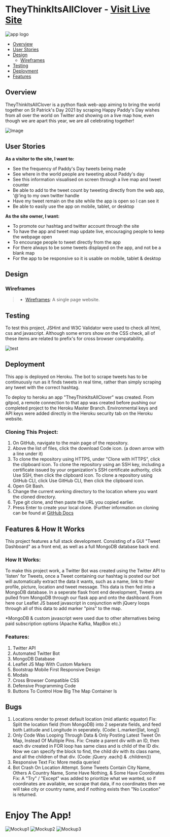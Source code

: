 # TheyThinkItsAllClover - [Visit Live Site](https://TheyThinkItsAllClover.Herokuapp.com)

![app logo](/static/Untitled.jpg)

- [Overview](#Overview)
- [User Stories](#Stories)
- [Design](#Design)
    - [Wireframes](#Wireframes)
- [Testing](#Testing)
- [Deployment](#Deployment)
- [Features](#Features)

<a name='Overview'></a>

## Overview

TheyThinkItsAllClover is a python flask web-app aiming to bring the world together on St Patrick's Day 2021 by scraping Happy Paddy's Day wishes from all over the world on Twitter and showing on a live map how, even though we are apart this year, we are all celebrating together!

<a name='Stories'></a>

![Image](/static/phones.jpg)

## User Stories

**As a visitor to the site, I want to:**

- See the frequency of Paddy's Day tweets being made
- See where in the world people are tweeting about Paddy's day
- See this information visualised on screen through a live map and tweet counter
- Be able to add to the tweet count by tweeting directly from the web app, '@'ing to my own twitter handle
- Have my tweet remain on the site while the app is open so I can see it
- Be able to easily use the app on mobile, tablet, or desktop

**As the site owner, I want:**

- To promote our hashtag and twitter account through the site
- To have the app and tweet map update live, encouraging people to keep the webpage open
- To encourage people to tweet directly from the app
- For there always to be some tweets displayed on the app, and not be a blank map
- For the app to be responsive so it is usable on mobile, tablet & desktop


<a name='Design'></a>

## Design

<a name='Wireframes'></a>

### Wireframes
> - [Wireframes](static/wireframe.pdf): A single page website.

<a name='Testing'></a>

## Testing

To test this project, JSHint and W3C Validator were used to check all html, css and javascript.
Although some errors show on the CSS check, all of these items are related to prefix's for cross browser compatability.

![test](/static/htmlCheck.jpg)


<a name='Deployment'></a>

## Deployment

This app is deployed on Heroku. The bot to scrape tweets has to be continuously run as it finds tweets in 
real time, rather than simply scraping any tweet with the correct hashtag.

To deploy to heroku an app "TheyThinkItsAllClover" was created. From gitpod, a remote connection to that 
app was created before pushing our completed project to the Heroku Master Branch. Environmental keys and 
API keys were added directly in the Heroku security tab on the Heroku website.


### Cloning This Project:
1. On GitHub, navigate to the main page of the repository.
2. Above the list of files, click the download Code icon. (a down arrow with a line under it)
3. To clone the repository using HTTPS, under "Clone with HTTPS", click the clipboard icon. To clone the repository using an SSH key, including a certificate issued by your organization's SSH certificate authority, click Use SSH, then click the clipboard icon. To clone a repository using GitHub CLI, click Use GitHub CLI, then click the clipboard icon.
4. Open Git Bash.
5. Change the current working directory to the location where you want the cloned directory.
6. Type git clone, and then paste the URL you copied earlier.
7. Press Enter to create your local clone.
(Further information on cloning can be found at [GitHub Docs](https://docs.github.com/en/free-pro-team@latest/github/creating-cloning-and-archiving-repositories/cloning-a-repository)


<a name='Features'></a>
## Features & How It Works

This project features a full stack development. Consisting of a GUI "Tweet Dashboard" as a front end, as well as a full MongoDB database back end.


### How It Works:
To make this project work, a Twitter Bot was created using the Twitter API to 'listen' for Tweets, once a Tweet containing our hashtag is posted 
our bot will automatically extract the data it wants, such as a name, link to their profile, picture, location and tweet message. This data is then fed 
into a MongoDB database. In a seperate flask front end development, Tweets are pulled from MongoDB through our flask app and onto the dashboard. From here 
our Leaflet JS based javascript in conjunction with jQuery loops through all of this data to add marker "pins" to the map.

*MongoDB & custom javascript were used due to other alternatives being paid subscription options (Apache Kafka, MapBox etc.)

### Features:
1. Twitter API
2. Automated Twitter Bot
3. MongoDB Database
4. Leaflet JS Map With Custom Markers
5. Bootstrap Mobile First Responsive Design
6. Modals
7. Cross Browser Compatible CSS
8. Defensive Programming Code
9. Buttons To Control How Big The Map Container Is

## Bugs

1. Locations render to preset default location (mid atlantic equator)
    Fix: Split the location field (from MongoDB) into 2 seperate fields, and feed both Latitude and Longitude in seperately.
        (Code: L.marker([lat, long])
2. Only Code Was Looping Through Data & Only Posting Latest Tweet On Map, Instead Of Multiple Pins.
    Fix: Create a parent div with an ID, then each div created in FOR loop has same class and is child of the ID div. Now we can specify the block to find, the child div with its class name, and all the children of that div.
        (Code: jQuery .each() & .children())
3. Responsive Text
    Fix: More media queries!
4. Bot Crash On Location Attempt. Some Tweets Contain City Name, Others A Country Name, Some Have Nothing, & Some Have Coordinates
    Fix: A "Try" / "Except" was added to prioritize what we wanted, so if coordinates are available, we scrape that data, if no coordinates then we will take city or country name, and if nothing exists then "No Location" is returned.


# Enjoy The App!

![Mockup1](/static/mockup.jpg)
![Mockup2](/static/mockup1.jpg)
![Mockup3](/static/mockup2.jpg)
    

